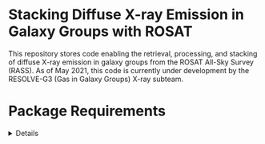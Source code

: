 # Stacking Diffuse X-ray Emission in Galaxy Groups with ROSAT

This repository stores code enabling the retrieval, processing, and stacking of diffuse X-ray emission in galaxy groups from the ROSAT All-Sky Survey (RASS). As of May 2021, this code is currently under development by the RESOLVE-G3 (Gas in Galaxy Groups) X-ray subteam.

# Package Requirements
<details>
- Python >=3.6
- NumPy
- Matplotlib (pyplot, colors, cm)
- Astroquery (skyview)
- Astropy (fits, stats)
- Photutils (DAOStarFinder, CircularAperture)
</details>

